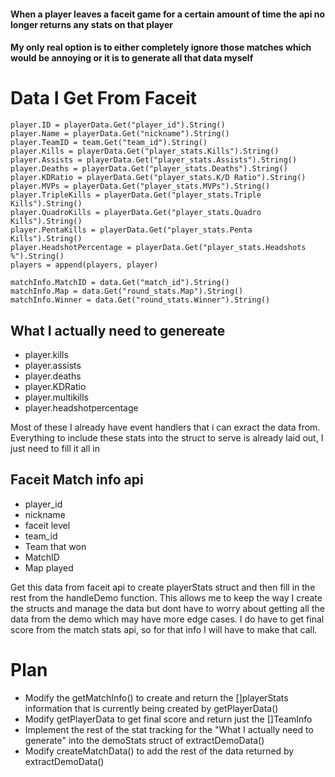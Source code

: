 #### When a player leaves a faceit game for a certain amount of time the api no longer returns any stats on that player
#### My only real option is to either completely ignore those matches which would be annoying or it is to generate all that data myself

# Data I Get From Faceit

    player.ID = playerData.Get("player_id").String()
    player.Name = playerData.Get("nickname").String()
    player.TeamID = team.Get("team_id").String()
    player.Kills = playerData.Get("player_stats.Kills").String()
    player.Assists = playerData.Get("player_stats.Assists").String()
    player.Deaths = playerData.Get("player_stats.Deaths").String()
    player.KDRatio = playerData.Get("player_stats.K/D Ratio").String()
    player.MVPs = playerData.Get("player_stats.MVPs").String()
    player.TripleKills = playerData.Get("player_stats.Triple Kills").String()
    player.QuadroKills = playerData.Get("player_stats.Quadro Kills").String()
    player.PentaKills = playerData.Get("player_stats.Penta Kills").String()
    player.HeadshotPercentage = playerData.Get("player_stats.Headshots %").String()
    players = append(players, player)

    matchInfo.MatchID = data.Get("match_id").String()
	matchInfo.Map = data.Get("round_stats.Map").String()
	matchInfo.Winner = data.Get("round_stats.Winner").String()


## What I actually need to genereate
- player.kills
- player.assists
- player.deaths
- player.KDRatio
- player.multikills
- player.headshotpercentage

Most of these I already have event handlers that i can exract the data from. 
Everything to include these stats into the struct to serve is already laid out, I just need to fill it all in


## Faceit Match info api
- player_id
- nickname
- faceit level
- team_id
- Team that won
- MatchID
- Map played

Get this data from faceit api to create playerStats struct and then fill in the rest from the handleDemo function.
This allows me to keep the way I create the structs and manage the data but dont have to worry about getting all the data from the demo which may have more edge cases.
I do have to get final score from the match stats api, so for that info I will have to make that call.


# Plan
- Modify the getMatchInfo() to create and return the []playerStats information that is currently being created by getPlayerData()
- Modify getPlayerData to get final score and return just the []TeamInfo
- Implement the rest of the stat tracking for the "What I actually need to generate" into the demoStats struct of extractDemoData()
- Modify createMatchData() to add the rest of the data returned by extractDemoData()
